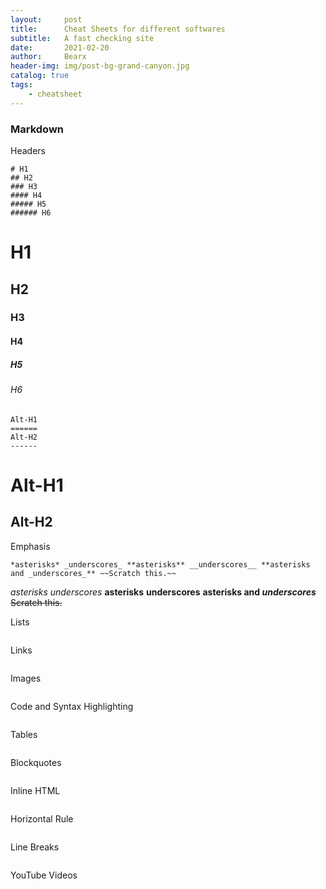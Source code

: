 ```yaml
---
layout:     post
title:      Cheat Sheets for different softwares
subtitle:   A fast checking site
date:       2021-02-20
author:     Bearx
header-img: img/post-bg-grand-canyon.jpg
catalog: true
tags:
    - cheatsheet
---
```


### Markdown

Headers

```
# H1
## H2
### H3
#### H4
##### H5
###### H6
```

# H1
## H2
### H3
#### H4
##### H5
###### H6

```
Alt-H1
======
Alt-H2
------
```

Alt-H1
======

Alt-H2
------

Emphasis
```
*asterisks* _underscores_ **asterisks** __underscores__ **asterisks and _underscores_** ~~Scratch this.~~
```
*asterisks* _underscores_ **asterisks** __underscores__ **asterisks and _underscores_** ~~Scratch this.~~

Lists
```

```

Links
```

```

Images
```

```

Code and Syntax Highlighting
```

```

Tables
```

```

Blockquotes
```

```

Inline HTML
```

```

Horizontal Rule
```

```

Line Breaks
```

```

YouTube Videos
```

```
 

